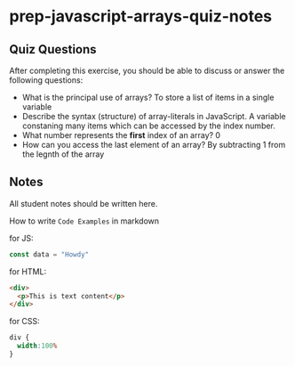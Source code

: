 # prep-javascript-arrays-quiz-notes



## Quiz Questions

After completing this exercise, you should be able to discuss or answer the following questions:

- What is the principal use of arrays?
To store a list of items in a single variable
- Describe the syntax (structure) of array-literals in JavaScript.
A variable constaning many items which can be accessed by the index number.
- What number represents the **first** index of an array?
0
- How can you access the last element of an array?
By subtracting 1 from the legnth of the array
## Notes

All student notes should be written here.


How to write `Code Examples` in markdown

for JS:
```javascript
const data = "Howdy"
```

for HTML:
```html
<div>
  <p>This is text content</p>
</div>
```

for CSS:
```css
div {
  width:100%
}
```
